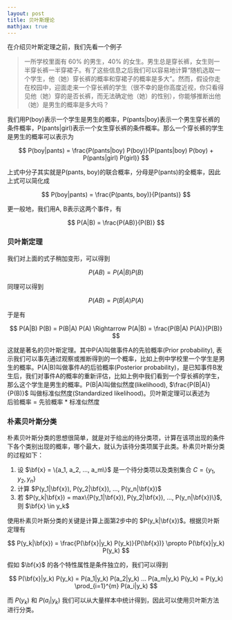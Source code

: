 ```yaml
---
layout: post
title: 贝叶斯理论
mathjax: true
---
```

在介绍贝叶斯定理之前，我们先看一个例子

>一所学校里面有 60% 的男生，40% 的女生。男生总是穿长裤，女生则一半穿长裤一半穿裙子。有了这些信息之后我们可以容易地计算“随机选取一个学生，他（她）穿长裤的概率和穿裙子的概率是多大”。然而，假设你走在校园中，迎面走来一个穿长裤的学生（很不幸的是你高度近视，你只看得见他（她）穿的是否长裤，而无法确定他（她）的性别），你能够推断出他（她）是男生的概率是多大吗？

我们用P(boy)表示一个学生是男生的概率，P(pants|boy)表示一个男生穿长裤的条件概率，P(pants|girl)表示一个女生穿长裤的条件概率。那么一个穿长裤的学生是男生的概率可以表示为

$$ P(boy|pants) = \frac{P(pants|boy) P(boy)}{P(pants|boy) P(boy) + P(pants|girl) P(girl)} $$

上式中分子其实就是P(pants, boy)的联合概率，分母是P(pants)的全概率，因此上式可以简化成

$$ P(boy|pants) = \frac{P(pants, boy)}{P(pants)} $$

更一般地，我们用A, B表示这两个事件，有

$$ P(A|B) = \frac{P(AB)}{P(B)} $$

### 贝叶斯定理
我们对上面的式子稍加变形，可以得到

$$ P(AB) = P(A|B) P(B) $$

同理可以得到

$$ P(AB) = P(B|A) P(A) $$

于是有

$$
P(A|B) P(B) = P(B|A) P(A) \Rightarrow P(A|B) = \frac{P(B|A) P(A)}{P(B)}
$$

这就是著名的贝叶斯定理。其中P(A)叫做事件A的先验概率(Prior probability), 表示我们可以事先通过观察或推断得到的一个概率，比如上例中学校里一个学生是男生的概率。P(A|B)叫做事件A的后验概率(Posterior probability)，是已知事件B发生后，我们对事件A的概率的重新评估，比如上例中我们看到一个穿长裤的学生，那么这个学生是男生的概率。P(B|A)叫做似然度(likelihood), $\frac{P(B|A)}{P(B)}$ 叫做标准似然度(Standardized likelihood)。贝叶斯定理可以表述为  
后验概率 = 先验概率 * 标准似然度

### 朴素贝叶斯分类
朴素贝叶斯分类的思想很简单，就是对于给出的待分类项，计算在该项出现的条件下各个类别出现的概率，哪个最大，就认为该待分类项属于此类。朴素贝叶斯分类的过程如下：
1. 设 $\bf{x} = \{a_1, a_2, ..., a_m\}$ 是一个待分类项以及类别集合 $C = \{y_1, y_2, y_n\}$
2. 计算 $P(y_1|\bf{x}), P(y_2|\bf{x}), ..., P(y_n|\bf{x})$
3. 若 $P(y_k|\bf{x}) = max\{P(y_1|\bf{x}), P(y_2|\bf{x}), ..., P(y_n|\bf{x})\}$, 则 $\bf{x} \in y_k$

使用朴素贝叶斯分类的关键是计算上面第2步中的 $P(y_k|\bf{x})$。根据贝叶斯定理有

$$ P(y_k|\bf{x}) = \frac{P(\bf{x}|y_k) P(y_k)}{P(\bf{x})} \propto P(\bf{x}|y_k) P(y_k) $$

假如 $\bf{x}$ 的各个特性属性是条件独立的，我们可以得到

$$ P(\bf{x}|y_k) P(y_k) = P(a_1|y_k) P(a_2|y_k) ... P(a_m|y_k) P(y_k) = P(y_k) \prod_{i=1}^{m} P(a_i|y_k) $$

而 $P(y_k)$ 和 $P(a_i|y_k)$ 我们可以从大量样本中统计得到，因此可以使用贝叶斯方法进行分类。
